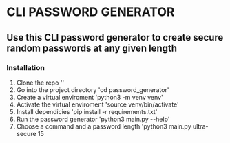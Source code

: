 # CLI PASSWORD GENERATOR

## Use this CLI password generator to create secure random passwords at any given length

### Installation

1. Clone the repo
''
2. Go into the project directory
'cd password_generator'
3. Create a virtual enviroment
'python3 -m venv venv'
4. Activate the virtual enviroment
'source venv/bin/activate'
5. Install dependicies
'pip install -r requirements.txt'
6. Run the password generator
'python3 main.py --help'
7. Choose a command and a password length
'python3 main.py ultra-secure 15